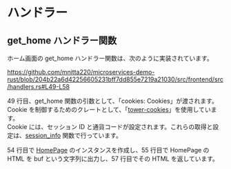 # ハンドラー

## get_home ハンドラー関数

ホーム画面の get_home ハンドラー関数は、次のように実装されています。

https://github.com/mnitta220/microservices-demo-rust/blob/204b22a6d42256605231bff7dd855e7219a21030/src/frontend/src/handlers.rs#L49-L58

49 行目、get_home 関数の引数として、「cookies: Cookies」が渡されます。  
Cookie を制御するためのクレートとして、「[tower-cookies](https://crates.io/crates/tower-cookies)」を使用しています。  
Cookie には、セッション ID と通貨コードが設定されます。これらの取得と設定は、[session_info](https://github.com/mnitta220/microservices-demo-rust/blob/204b22a6d42256605231bff7dd855e7219a21030/src/frontend/src/handlers.rs#L20-L47) 関数で行っています。

54 行目で [HomePage](/src/frontend/src/pages/home_page.rs) のインスタンスを作成し、55 行目で HomePage の HTML を buf という文字列に出力し、57 行目でその HTML を返しています。
